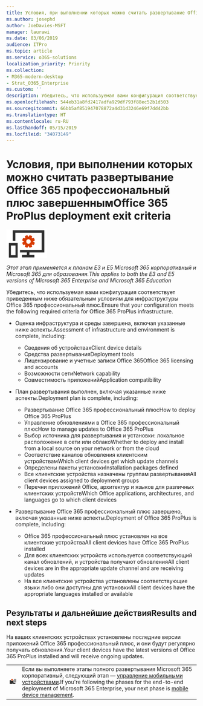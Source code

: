 ```yaml
---
title: Условия, при выполнении которых можно считать развертывание Office 365 профессиональный плюс завершенным
ms.author: josephd
author: JoeDavies-MSFT
manager: laurawi
ms.date: 03/06/2019
audience: ITPro
ms.topic: article
ms.service: o365-solutions
localization_priority: Priority
ms.collection:
- M365-modern-desktop
- Strat_O365_Enterprise
ms.custom: ''
description: Убедитесь, что используемая вами конфигурация соответствует критериям Microsoft 365 корпоративный для инфраструктуры Office 365 профессиональный плюс.
ms.openlocfilehash: 544eb31a8fd2417adfa929df793f88ec52b1d503
ms.sourcegitcommit: 66bb5af851947078872a4d31d3246e69f7dd42bb
ms.translationtype: HT
ms.contentlocale: ru-RU
ms.lasthandoff: 05/15/2019
ms.locfileid: "34073149"
---
```

# <a name="office-365-proplus-deployment-exit-criteria"></a><span data-ttu-id="09921-103">Условия, при выполнении которых можно считать развертывание Office 365 профессиональный плюс завершенным</span><span class="sxs-lookup"><span data-stu-id="09921-103">Office 365 ProPlus deployment exit criteria</span></span>

![](./media/deploy-foundation-infrastructure/O365proplus_icon-small.png)

<span data-ttu-id="09921-104">*Этот этап применяется к планам E3 и E5 Microsoft 365 корпоративный и Microsoft 365 для образования.*</span><span class="sxs-lookup"><span data-stu-id="09921-104">*This applies to both the E3 and E5 versions of Microsoft 365 Enterprise and Microsoft 365 Education*</span></span>

<span data-ttu-id="09921-105">Убедитесь, что используемая вами конфигурация соответствует приведенным ниже обязательным условиям для инфраструктуры Office 365 профессиональный плюс.</span><span class="sxs-lookup"><span data-stu-id="09921-105">Ensure that your configuration meets the following required criteria for Office 365 ProPlus infrastructure.</span></span>

- <span data-ttu-id="09921-106">Оценка инфраструктура и среды завершена, включая указанные ниже аспекты.</span><span class="sxs-lookup"><span data-stu-id="09921-106">Assessment of infrastructure and environment is complete, including:</span></span>

    - <span data-ttu-id="09921-107">Сведения об устройствах</span><span class="sxs-lookup"><span data-stu-id="09921-107">Client device details</span></span>
    - <span data-ttu-id="09921-108">Средства развертывания</span><span class="sxs-lookup"><span data-stu-id="09921-108">Deployment tools</span></span>
    - <span data-ttu-id="09921-109">Лицензирование и учетные записи Office 365</span><span class="sxs-lookup"><span data-stu-id="09921-109">Office 365 licensing and accounts</span></span>
    - <span data-ttu-id="09921-110">Возможности сети</span><span class="sxs-lookup"><span data-stu-id="09921-110">Network capability</span></span>
    - <span data-ttu-id="09921-111">Совместимость приложений</span><span class="sxs-lookup"><span data-stu-id="09921-111">Application compatibility</span></span>

- <span data-ttu-id="09921-112">План развертывания выполнен, включая указанные ниже аспекты.</span><span class="sxs-lookup"><span data-stu-id="09921-112">Deployment plan is complete, including:</span></span>

    - <span data-ttu-id="09921-113">Развертывание Office 365 профессиональный плюс</span><span class="sxs-lookup"><span data-stu-id="09921-113">How to deploy Office 365 ProPlus</span></span>
    - <span data-ttu-id="09921-114">Управление обновлениями в Office 365 профессиональный плюс</span><span class="sxs-lookup"><span data-stu-id="09921-114">How to manage updates to Office 365 ProPlus</span></span>
    - <span data-ttu-id="09921-115">Выбор источника для развертывания и установки: локальное расположение в сети или облако</span><span class="sxs-lookup"><span data-stu-id="09921-115">Whether to deploy and install from a local source on your network or from the cloud</span></span>
    - <span data-ttu-id="09921-116">Соответствие каналов обновления клиентским устройствам</span><span class="sxs-lookup"><span data-stu-id="09921-116">Which client devices get which update channels</span></span>
    - <span data-ttu-id="09921-117">Определены пакеты установки</span><span class="sxs-lookup"><span data-stu-id="09921-117">Installation packages defined</span></span>
    - <span data-ttu-id="09921-118">Все клиентские устройства назначены группам развертывания</span><span class="sxs-lookup"><span data-stu-id="09921-118">All client devices assigned to deployment groups</span></span>
    - <span data-ttu-id="09921-119">Перечни приложений Office, архитектур и языков для различных клиентских устройств</span><span class="sxs-lookup"><span data-stu-id="09921-119">Which Office applications, architectures, and languages go to which client devices</span></span>

- <span data-ttu-id="09921-120">Развертывание Office 365 профессиональный плюс завершено, включая указанные ниже аспекты.</span><span class="sxs-lookup"><span data-stu-id="09921-120">Deployment of Office 365 ProPlus is complete, including:</span></span>

    - <span data-ttu-id="09921-121">Office 365 профессиональный плюс установлен на все клиентские устройства</span><span class="sxs-lookup"><span data-stu-id="09921-121">All client devices have Office 365 ProPlus installed</span></span>
    - <span data-ttu-id="09921-122">Для всех клиентских устройств используется соответствующий канал обновлений, и устройства получают обновления</span><span class="sxs-lookup"><span data-stu-id="09921-122">All client devices are in the appropriate update channel and are receiving updates</span></span>
    - <span data-ttu-id="09921-123">На все клиентские устройства установлены соответствующие языки либо они доступны для установки</span><span class="sxs-lookup"><span data-stu-id="09921-123">All client devices have the appropriate languages installed or available</span></span>



## <a name="results-and-next-steps"></a><span data-ttu-id="09921-124">Результаты и дальнейшие действия</span><span class="sxs-lookup"><span data-stu-id="09921-124">Results and next steps</span></span>

<span data-ttu-id="09921-125">На ваших клиентских устройствах установлены последние версии приложений Office 365 профессиональный плюс, и они будут регулярно получать обновления.</span><span class="sxs-lookup"><span data-stu-id="09921-125">Your client devices have the latest versions of Office 365 ProPlus installed and will receive ongoing updates.</span></span>

|||
|:-------|:-----|
|![](./media/deploy-foundation-infrastructure/mobiledevicemgmt_icon-small.png)| <span data-ttu-id="09921-126">Если вы выполняете этапы полного развертывания Microsoft 365 корпоративный, следующий этап — [управление мобильными устройствами](mobility-infrastructure.md).</span><span class="sxs-lookup"><span data-stu-id="09921-126">If you're following the phases for the end-to-end deployment of Microsoft 365 Enterprise, your next phase is [mobile device management](mobility-infrastructure.md).</span></span> |
